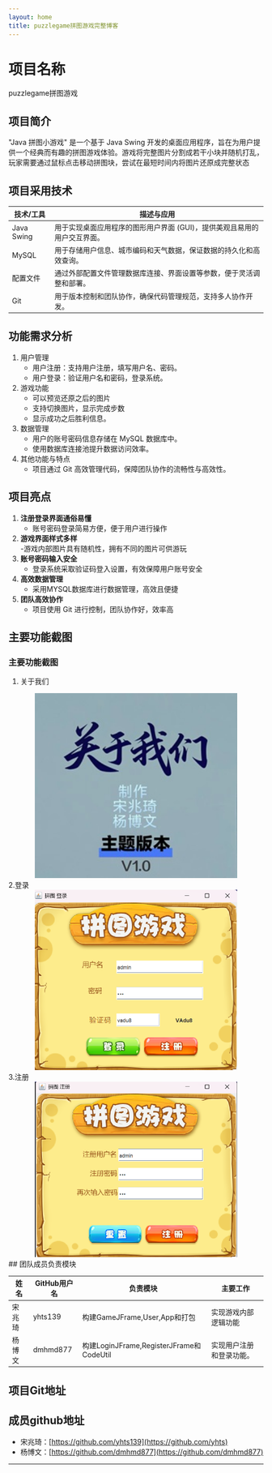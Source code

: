 ```yaml
---
layout: home
title: puzzlegame拼图游戏完整博客
---
```


# 项目名称
puzzlegame拼图游戏

## 项目简介
"Java 拼图小游戏" 是一个基于 Java Swing 开发的桌面应用程序，旨在为用户提供一个经典而有趣的拼图游戏体验。游戏将完整图片分割成若干小块并随机打乱，玩家需要通过鼠标点击移动拼图块，尝试在最短时间内将图片还原成完整状态

## 项目采用技术

|技术/工具|描述与应用|
|-|-|
|Java Swing|用于实现桌面应用程序的图形用户界面 (GUI)，提供美观且易用的用户交互界面。|
|MySQL|用于存储用户信息、城市编码和天气数据，保证数据的持久化和高效查询。|
|配置文件| 通过外部配置文件管理数据库连接、界面设置等参数，便于灵活调整和部署。|
|Git| 用于版本控制和团队协作，确保代码管理规范，支持多人协作开发。|
## 功能需求分析
1. 用户管理
    - 用户注册：支持用户注册，填写用户名、密码。
    - 用户登录：验证用户名和密码，登录系统。
2. 游戏功能
    - 可以预览还原之后的图片
    - 支持切换图片，显示完成步数
    - 显示成功之后胜利信息。
4. 数据管理
    - 用户的账号密码信息存储在 MySQL 数据库中。
    - 使用数据库连接池提升数据访问效率。
5. 其他功能与特点
    - 项目通过 Git 高效管理代码，保障团队协作的流畅性与高效性。
## 项目亮点
1. **注册登录界面通俗易懂**  
   - 账号密码登录简易方便，便于用户进行操作
2. **游戏界面样式多样**  
   -游戏内部图片具有随机性，拥有不同的图片可供游玩
3. **账号密码输入安全**  
   - 登录系统采取验证码登入设置，有效保障用户账号安全
4. **高效数据管理**  
   - 采用MYSQL数据库进行数据管理，高效且便捷
5. **团队高效协作**  
   - 项目使用 Git 进行控制，团队协作好，效率高
## 主要功能截图

### 主要功能截图
1. 关于我们
  <div align="center">
    <img src="image/about.jpg" alt="关于我们" width="400">
  </div>
2.登录
<div align="center">
    <img src="image/登录.png" alt="登录" width="400">
  </div>
  3.注册
  <div align="center">
    <img src="image/注册.png" alt="注册" width="400">
  </div>
## 团队成员负责模块

|姓名|GitHub用户名|负责模块|主要工作|
|-|-|-|-|
|宋兆琦|yhts139|构建GameJFrame,User,App和打包|实现游戏内部逻辑功能|
|杨博文|dmhmd877|构建LoginJFrame,RegisterJFrame和CodeUtil|实现用户注册和登录功能。|
## 项目Git地址


## 成员github地址
- 宋兆琦：[https://github.com/yhts139](https://github.com/yhts)
- 杨博文：[https://github.com/dmhmd877](https://github.com/dmhmd877)

---
